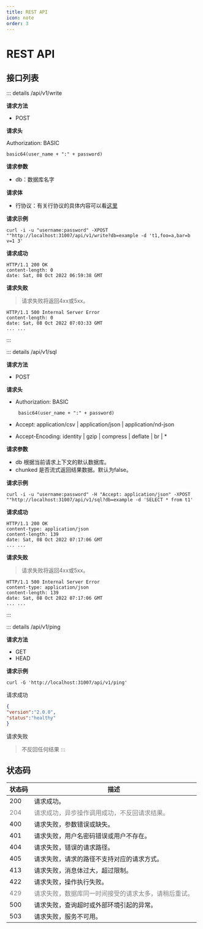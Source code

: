 ```yaml
---
title: REST API
icon: note
order: 3
---
```


# REST API

## 接口列表

::: details /api/v1/write

**请求方法**

- POST

**请求头**

Authorization: BASIC

    basic64(user_name + ":" + password)

**请求参数**

- db：数据库名字

**请求体**
- 行协议：有关行协议的具体内容可以看[这里](https://docs.influxdata.com/influxdb/v1.8/write_protocols/line_protocol_tutorial/)


**请求示例**

```
curl -i -u "username:password" -XPOST ""http://localhost:31007/api/v1/write?db=example -d 't1,foo=a,bar=b v=1 3'
```

**请求成功**

```shell
HTTP/1.1 200 OK
content-length: 0
date: Sat, 08 Oct 2022 06:59:38 GMT
```

**请求失败**
> 请求失败将返回4xx或5xx。
```
HTTP/1.1 500 Internal Server Error
content-length: 0
date: Sat, 08 Oct 2022 07:03:33 GMT
... ...
```
:::


::: details /api/v1/sql

**请求方法**

- POST

**请求头**

- Authorization: BASIC

       basic64(user_name + ":" + password)

- Accept: application/csv | application/json | application/nd-json

- Accept-Encoding: identity | gzip | compress | deflate | br | *

**请求参数**

- db
  根据当前请求上下文的默认数据库。
- chunked
  是否流式返回结果数据。默认为false。

**请求示例**

```curl
curl -i -u "username:password" -H "Accept: application/json" -XPOST ""http://localhost:31007/api/v1/sql?db=example -d 'SELECT * from t1'
```

**请求成功**
```shell
HTTP/1.1 200 OK
content-type: application/json
content-length: 139
date: Sat, 08 Oct 2022 07:17:06 GMT
... ...
```

**请求失败**
> 请求失败将返回4xx或5xx。
```shell
HTTP/1.1 500 Internal Server Error
content-type: application/json
content-length: 139
date: Sat, 08 Oct 2022 07:17:06 GMT
... ...
```
:::

::: details /api/v1/ping

**请求方法**

- GET
- HEAD

**请求示例**
```
curl -G 'http://localhost:31007/api/v1/ping'
```

请求成功
```json
{
"version":"2.0.0",
"status":"healthy"
}
```
请求失败
> 不反回任何结果
:::

## 状态码

| 状态码                                   | 描述                                                           |
|---------------------------------------|--------------------------------------------------------------|
| 200                                   | 请求成功。                                                        |
| <span style="color: grey;">204</span> | <span style="color: grey;">请求成功，异步操作调用成功，不反回请求结果。</span>     |
| 400                                   | 请求失败，参数错误或缺失。                                                |
| 401                                   | 请求失败，用户名密码错误或用户不存在。                                          |
| 404                                   | 请求失败，错误的请求路径。                                                |
| 405                                   | 请求失败，请求的路径不支持对应的请求方式。                                        |
| 413                                   | 请求失败，消息体过大，超过限制。                                             |
| 422                                   | 请求失败，操作执行失败。                                                 |
| <span style="color: grey;">429</span> | <span style="color: grey;">请求失败，数据库同一时间接受的请求太多，请稍后重试。</span> |
| 500                                   | 请求失败，查询超时或外部环境引起的异常。                                         |
| 503                                   | 请求失败，服务不可用。                                                  |